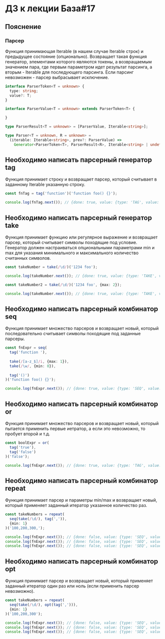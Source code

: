 # ДЗ к лекции База#17

## Пояснение

### Парсер

Функция принимающая Iterable (в нашем случае Iterable строк) и предыдущее состояние (опционально).
Возвращает такая функция генератор, элементами которого являются токены, а возвращаемым значением пара, где первым параметром 
идет результат парсинга, а вторым - Iterable для последующего парсинга. Если парсинг невозможен - парсер выбрасывает исключение.

```typescript
interface ParserToken<T = unknown> {
  type: string;
  value?: T;
}

interface ParserValue<T = unknown> extends ParserToken<T> {

}

type ParserResult<T = unknown> = [ParserValue, Iterable<string>];

type Parser<T = unknown, R = unknown> =
  (iterable: Iterable<string>, prev?: ParserValue) =>
    Generator<ParserToken<T>, ParserResult<R>, Iterable<string> | undefined>;
```

## Необходимо написать парсерный генератор tag

Функция принимает строку и возвращает парсер, который считывает в заданному Iterable указанную строку.

```typescript
const fnTag = tag('function')('function foo() {}');

console.log(fnTag.next()); // {done: true, value: {type: 'TAG', value: 'function'}}
```

## Необходимо написать парсерный генератор take

Функция принимает функцию или регулярное выражение и возвращает парсер, который считывает символы походящие под условие.
Генератор должен настраиваться опциональными параметрами min и max для указания минимального и максимального количество считанных символов.

```typescript
const takeNumber = take(/\d/)('1234 foo');

console.log(takeNumber.next()); // {done: true, value: {type: 'TAKE', value: '1234'}}

const takeNumber2 = take(/\d/)('1234 foo', {max: 2});

console.log(takeNumber.next()); // {done: true, value: {type: 'TAKE', value: '12'}}
```

## Необходимо написать парсерный комбинатор seq

Функция принимает множество парсеров и возвращает новый, который последовательно считывает символы походящие под заданные парсеры.

```typescript
const fnExpr = seq(
  tag('function '),
  
  take(/[a-z_$]/i, {max: 1}),
  take(/\w/, {min: 0}),
  
  tag('()')
)('function foo() {}');

console.log(fnExpr.next()); // {done: true, value: {type: 'SEQ', value: 'function foo()'}}
```

## Необходимо написать парсерный комбинатор or

Функция принимает множество парсеров и возвращает новый, который пытается применить первые иетратор, а если это невозможно, то пробует второй и т.д.

```typescript
const boolExpr = or(
  tag('true'),
  tag('false')
)('false');

console.log(fnExpr.next()); // {done: true, value: {type: 'TAG', value: 'false'}}
```
<!-- TODO -->
## Необходимо написать парсерный комбинатор repeat

Функция принимает парсер и параметры min/max и возвращает новый, который применяет заданный итератор указанное количество раз.

```typescript
const takeNumbers = repeat(
  seq(take(/\d/), tag(',')),
  {min: 1}
)('100,200,300,');

console.log(fnExpr.next()); // {done: false, value: {type: 'SEQ', value: '100,'}}
console.log(fnExpr.next()); // {done: false, value: {type: 'SEQ', value: '200,'}}
console.log(fnExpr.next()); // {done: false, value: {type: 'SEQ', value: '300,'}}
```
<!-- TODO -->
## Необходимо написать парсерный комбинатор opt

Функция принимает парсер и возвращает новый, который применяет заданный итератор один раз или ноль (если применить парсер невозможно).

```typescript
const takeNumbers = repeat(
  seq(take(/\d/), opt(tag(','))),
  {min: 1}
)('100,200,300');

console.log(fnExpr.next()); // {done: false, value: {type: 'SEQ', value: '100,'}}
console.log(fnExpr.next()); // {done: false, value: {type: 'SEQ', value: '200,'}}
console.log(fnExpr.next()); // {done: false, value: {type: 'SEQ', value: '300'}}
```
